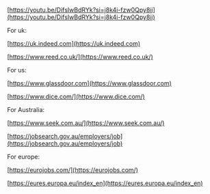 [https://youtu.be/DifsIwBdRYk?si=j8k4i-fzw0Qpy8ii](https://youtu.be/DifsIwBdRYk?si=j8k4i-fzw0Qpy8ii)

For uk:

[https://uk.indeed.com](https://uk.indeed.com)

[https://www.reed.co.uk/](https://www.reed.co.uk/)

For us:

[https://www.glassdoor.com](https://www.glassdoor.com)

[https://www.dice.com/](https://www.dice.com/)

For Australia:

[https://www.seek.com.au/](https://www.seek.com.au/)

[https://jobsearch.gov.au/employers/job](https://jobsearch.gov.au/employers/job)

For europe:

[https://eurojobs.com/](https://eurojobs.com/)

[https://eures.europa.eu/index_en](https://eures.europa.eu/index_en)